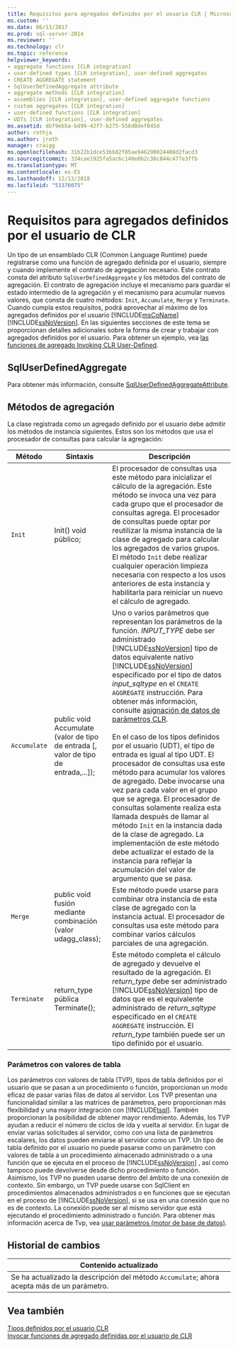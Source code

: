 ```yaml
---
title: Requisitos para agregados definidos por el usuario CLR | Microsoft Docs
ms.custom: ''
ms.date: 06/13/2017
ms.prod: sql-server-2014
ms.reviewer: ''
ms.technology: clr
ms.topic: reference
helpviewer_keywords:
- aggregate functions [CLR integration]
- user-defined types [CLR integration], user-defined aggregates
- CREATE AGGREGATE statement
- SqlUserDefinedAggregate attribute
- aggregate methods [CLR integration]
- assemblies [CLR integration], user-defined aggregate functions
- custom aggregates [CLR integration]
- user-defined functions [CLR integration]
- UDTs [CLR integration], user-defined aggregates
ms.assetid: dbf9eb5a-bd99-42f7-b275-556d0def045d
author: rothja
ms.author: jroth
manager: craigg
ms.openlocfilehash: 31b22b1dce53bb82f85ae946290024408d2facd3
ms.sourcegitcommit: 334cae1925fa5ac6c140e0b2c38c844c477e3ffb
ms.translationtype: MT
ms.contentlocale: es-ES
ms.lasthandoff: 12/13/2018
ms.locfileid: "53376075"
---
```

# <a name="requirements-for-clr-user-defined-aggregates"></a>Requisitos para agregados definidos por el usuario de CLR
  Un tipo de un ensamblado CLR (Common Language Runtime) puede registrarse como una función de agregado definida por el usuario, siempre y cuando implemente el contrato de agregación necesario. Este contrato consta del atributo `SqlUserDefinedAggregate` y los métodos del contrato de agregación. El contrato de agregación incluye el mecanismo para guardar el estado intermedio de la agregación y el mecanismo para acumular nuevos valores, que consta de cuatro métodos: `Init`, `Accumulate`, `Merge` y `Terminate`. Cuando cumpla estos requisitos, podrá aprovechar al máximo de los agregados definidos por el usuario [!INCLUDE[msCoName](../../includes/msconame-md.md)] [!INCLUDE[ssNoVersion](../../includes/ssnoversion-md.md)]. En las siguientes secciones de este tema se proporcionan detalles adicionales sobre la forma de crear y trabajar con agregados definidos por el usuario. Para obtener un ejemplo, vea [las funciones de agregado Invoking CLR User-Defined](clr-user-defined-aggregate-invoking-functions.md).  
  
## <a name="sqluserdefinedaggregate"></a>SqlUserDefinedAggregate  
 Para obtener más información, consulte [SqlUserDefinedAggregateAttribute](https://go.microsoft.com/fwlink/?LinkId=124626).  
  
## <a name="aggregation-methods"></a>Métodos de agregación  
 La clase registrada como un agregado definido por el usuario debe admitir los métodos de instancia siguientes. Estos son los métodos que usa el procesador de consultas para calcular la agregación:  
  
|Método|Sintaxis|Descripción|  
|------------|------------|-----------------|  
|`Init`|Init() void público;|El procesador de consultas usa este método para inicializar el cálculo de la agregación. Este método se invoca una vez para cada grupo que el procesador de consultas agrega. El procesador de consultas puede optar por reutilizar la misma instancia de la clase de agregado para calcular los agregados de varios grupos. El método `Init` debe realizar cualquier operación limpieza necesaria con respecto a los usos anteriores de esta instancia y habilitarla para reiniciar un nuevo el cálculo de agregado.|  
|`Accumulate`|public void Accumulate (valor de tipo de entrada [, valor de tipo de entrada,...]);|Uno o varios parámetros que representan los parámetros de la función. *INPUT_TYPE* debe ser administrado [!INCLUDE[ssNoVersion](../../includes/ssnoversion-md.md)] tipo de datos equivalente nativo [!INCLUDE[ssNoVersion](../../includes/ssnoversion-md.md)] especificado por el tipo de datos *input_sqltype* en el `CREATE AGGREGATE` instrucción. Para obtener más información, consulte [asignación de datos de parámetros CLR](../clr-integration-database-objects-types-net-framework/mapping-clr-parameter-data.md).<br /><br /> En el caso de los tipos definidos por el usuario (UDT), el tipo de entrada es igual al tipo UDT. El procesador de consultas usa este método para acumular los valores de agregado. Debe invocarse una vez para cada valor en el grupo que se agrega. El procesador de consultas solamente realiza esta llamada después de llamar al método `Init` en la instancia dada de la clase de agregado. La implementación de este método debe actualizar el estado de la instancia para reflejar la acumulación del valor de argumento que se pasa.|  
|`Merge`|public void fusión mediante combinación (valor udagg_class);|Este método puede usarse para combinar otra instancia de esta clase de agregado con la instancia actual. El procesador de consultas usa este método para combinar varios cálculos parciales de una agregación.|  
|`Terminate`|return_type pública Terminate();|Este método completa el cálculo de agregado y devuelve el resultado de la agregación. El *return_type* debe ser administrado [!INCLUDE[ssNoVersion](../../includes/ssnoversion-md.md)] tipo de datos que es el equivalente administrado de *return_sqltype* especificado en el `CREATE AGGREGATE` instrucción. El *return_type* también puede ser un tipo definido por el usuario.|  
  
### <a name="table-valued-parameters"></a>Parámetros con valores de tabla  
 Los parámetros con valores de tabla (TVP), tipos de tabla definidos por el usuario que se pasan a un procedimiento o función, proporcionan un modo eficaz de pasar varias filas de datos al servidor. Los TVP presentan una funcionalidad similar a las matrices de parámetros, pero proporcionan más flexibilidad y una mayor integración con [!INCLUDE[tsql](../../includes/tsql-md.md)]. También proporcionan la posibilidad de obtener mayor rendimiento. Además, los TVP ayudan a reducir el número de ciclos de ida y vuelta al servidor. En lugar de enviar varias solicitudes al servidor, como con una lista de parámetros escalares, los datos pueden enviarse al servidor como un TVP. Un tipo de tabla definido por el usuario no puede pasarse como un parámetro con valores de tabla a un procedimiento almacenado administrado o a una función que se ejecuta en el proceso de [!INCLUDE[ssNoVersion](../../includes/ssnoversion-md.md)] , así como tampoco puede devolverse desde dicho procedimiento o función. Asimismo, los TVP no pueden usarse dentro del ámbito de una conexión de contexto. Sin embargo, un TVP puede usarse con SqlClient en procedimientos almacenados administrados o en funciones que se ejecutan en el proceso de [!INCLUDE[ssNoVersion](../../includes/ssnoversion-md.md)], si se usa en una conexión que no es de contexto. La conexión puede ser al mismo servidor que está ejecutando el procedimiento administrado o función. Para obtener más información acerca de Tvp, vea [usar parámetros &#40;motor de base de datos&#41;](../tables/use-table-valued-parameters-database-engine.md).  
  
## <a name="change-history"></a>Historial de cambios  
  
|Contenido actualizado|  
|---------------------|  
|Se ha actualizado la descripción del método `Accumulate`; ahora acepta más de un parámetro.|  
  
## <a name="see-also"></a>Vea también  
 [Tipos definidos por el usuario CLR](../clr-integration-database-objects-user-defined-types/clr-user-defined-types.md)   
 [Invocar funciones de agregado definidas por el usuario de CLR](clr-user-defined-aggregate-invoking-functions.md)  
  
  
